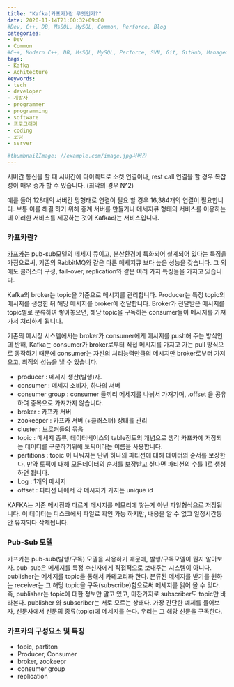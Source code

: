 ```yaml
---
title: "Kafka(카프카)란 무엇인가?"
date: 2020-11-14T21:00:32+09:00
#Dev, C++, DB, MsSQL, MySQL, Common, Perforce, Blog
categories:
- Dev
- Common
#C++, Modern C++, DB, MsSQL, MySQL, Perforce, SVN, Git, GitHub, Management, Blog, Hugo, Architecture
tags:
- Kafka
- Achitecture
keywords:
- tech
- developer
- 개발자
- programmer
- programming
- software
- 프로그래머
- coding
- 코딩
- server

#thumbnailImage: //example.com/image.jpg서버간
---
```


서버간 통신을 할 때 서버간에 다이렉트로 소켓 연결이나, rest call 연결을 할 경우 복잡성이 매우 증가 할 수 있습니다. (최악의 경우 N^2)

예를 들어 128대의 서버간 망형태로 연결이 필요 할 경우 16,384개의 연결이 필요합니다. 보통 이를 해결 하기 위해 중계 서버를 만들거나 메세지큐 형태의 서비스를 이용하는데 이러한 서비스를 제공하는 것이 Kafka라는 서비스입니다.

<!--more-->

### 카프카란?

[카프카](https://www.redhat.com/ko/topics/integration/what-is-apache-kafka)는 pub-sub모델의 메세지 큐이고, 분산환경에 특화되어 설계되어 있다는 특징을 가짐으로써, 기존의 RabbitMQ와 같은 다른 메세지큐 보다 높은 성능을 갖습니다. 그 외에도 클러스터 구성, fail-over, replication와 같은 여러 가지 특징들을 가지고 있습니다.

Kafka의 broker는 topic을 기준으로 메시지를 관리합니다. Producer는 특정 topic의 메시지를 생성한 뒤 해당 메시지를 broker에 전달합니다. Broker가 전달받은 메시지를 topic별로 분류하여 쌓아놓으면, 해당 topic을 구독하는 consumer들이 메시지를 가져가서 처리하게 됩니다.

기존의 메시징 시스템에서는 broker가 consumer에게 메시지를 push해 주는 방식인데 반해, Kafka는 consumer가 broker로부터 직접 메시지를 가지고 가는 pull 방식으로 동작하기 때문에 consumer는 자신의 처리능력만큼의 메시지만 broker로부터 가져오고, 최적의 성능을 낼 수 있습니다.

- producer : 메세지 생산(발행)자.
- consumer : 메세지 소비자, 하나의 서버
- consumer group : consumer 들끼리 메세지를 나눠서 가져가며, .offset 을 공유하여 중복으로 가져가지 않습니다.
- broker : 카프카 서버
- zookeeper : 카프카 서버 (+클러스터) 상태를 관리
- cluster : 브로커들의 묶음
- topic : 메세지 종류, 데이터베이스의 table정도의 개념으로 생각 카프카에 저장되는 데이터를 구분하기위해 토픽이라는 이름을 사용합니다.
- partitions : topic 이 나눠지는 단위 하나의 파티션에 대해 데이터의 순서를 보장한다. 만약 토픽에 대해 모든데이터의 순서를 보장받고 싶다면 파티션의 수를 1로 생성하면 됩니다. 
- Log : 1개의 메세지
- offset : 파티션 내에서 각 메시지가 가지는 unique id

KAFKA는 기존 메시징과 다르게 메시지를 메모리에 쌓는게 아닌 파일형식으로 저장됩니다. 이 데이터는 디스크에서 파일로 확인 가능 하지만, 내용을 알 수 없고 일정시간동안 유지되다 삭제됩니다.



### Pub-Sub 모델

카프카는 pub-sub(발행/구독) 모델을 사용하기 때문에, 발행/구독모델이 뭔지 알아보자. pub-sub은 메세지를 특정 수신자에게 직접적으로 보내주는 시스템이 아니다. publisher는 메세지를 topic을 통해서 카테고리화 한다. 분류된 메세지를 받기를 원하는 receiver는 그 해당 topic을 구독(subscribe)함으로써 메세지를 읽어 올 수 있다. 즉, publisher는 topic에 대한 정보만 알고 있고, 마찬가지로 subscriber도 topic만 바라본다. publisher 와 subscriber는 서로 모르는 상태다. 가장 간단한 예제를 들어보자, 신문사에서 신문의 종류(topic)에 메세지를 쓴다. 우리는 그 해당 신문을 구독한다.



### 카프카의 구성요소 및 특징

- topic, partiton
- Producer, Consumer
- broker, zookeepr
- consumer group
- replication